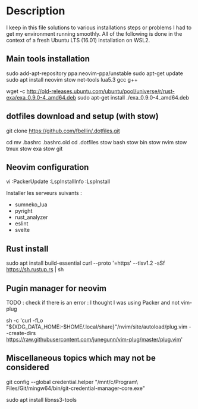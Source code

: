# Description

I keep in this file solutions to various installations steps or problems I had to get my environment running smoothly. All of the following is done in the context of a fresh Ubuntu LTS (16.01) installation on WSL2.

## Main tools installation
sudo add-apt-repository ppa:neovim-ppa/unstable
sudo apt-get update
sudo apt install neovim stow net-tools lua5.3 gcc g++

wget -c http://old-releases.ubuntu.com/ubuntu/pool/universe/r/rust-exa/exa_0.9.0-4_amd64.deb
sudo apt-get install ./exa_0.9.0-4_amd64.deb

## dotfiles download and setup (with stow)

git clone https://github.com/fbellin/.dotfiles.git

cd
mv .bashrc .bashrc.old
cd .dotfiles
stow bash
stow bin
stow nvim
stow tmux
stow exa
stow git

## Neovim configuration

vi
:PackerUpdate
:LspInstallInfo
:LspInstall

Installer les serveurs suivants :
- sumneko_lua
- pyright
- rust_analyzer
- eslint
- svelte

## Rust install

sudo apt install build-essential
curl --proto '=https' --tlsv1.2 -sSf https://sh.rustup.rs | sh

## Pugin manager for neovim 

TODO : check if there is an error : I thought I was using Packer and not vim-plug

sh -c 'curl -fLo "${XDG_DATA_HOME:-$HOME/.local/share}"/nvim/site/autoload/plug.vim --create-dirs \
       https://raw.githubusercontent.com/junegunn/vim-plug/master/plug.vim'

## Miscellaneous topics which may not be considered

git config --global credential.helper "/mnt/c/Program\ Files/Git/mingw64/bin/git-credential-manager-core.exe"

sudo apt install libnss3-tools

